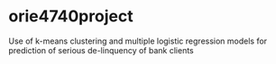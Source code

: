 orie4740project
===============

Use of k-means clustering and multiple logistic regression models for prediction of serious de-linquency of bank clients

